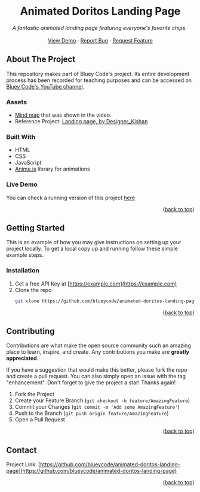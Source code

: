 <!-- Improved compatibility of back to top link: See: https://github.com/othneildrew/Best-README-Template/pull/73 -->
<a name="readme-top"></a>

<br />
<div align="center">
  <h1 align="center">Animated Doritos Landing Page</h1>

  <p align="center">
    <em>A fantastic animated landing page featuring everyone's favorite chips. </em>
    <br />
    <br />
    <a href="https://blueycode.github.io/animated-doritos-landing-page/">View Demo</a>
    ·
    <a href="https://github.com/blueycode/animated-doritos-landing-page/issues">Report Bug</a>
    ·
    <a href="https://github.com/blueycode/animated-doritos-landing-page/issues">Request Feature</a>
  </p>
</div>

<!-- ABOUT THE PROJECT -->
## About The Project


This repository makes part of Bluey Code's project. Its entire development process has been recorded for teaching purposes and can be accessed on <a href="https://www.youtube.com/@blueycode">Bluey Code's YouTube channel</a>.

### Assets

* <a href="https://whimsical.com/animated-doritos-landing-page-bluey-code-TjfnPCgUu2JXNzwyQFs1Ks">Mind map</a> that was shown in the video.
* Reference Project: <a href="https://www.figma.com/community/file/1178013122154794513">Landing page, by Designer_Kishan</a>

### Built With

* HTML
* CSS
* JavaScript
* <a href="https://animejs.com/">Anime.js</a> library for animations



<!-- LIVE DEMO -->
### Live Demo

You can check a running version of this project <a href="https://blueycode.github.io/animated-doritos-landing-page">here</a>

<p align="right">(<a href="#readme-top">back to top</a>)</p>

<!-- GETTING STARTED -->
## Getting Started

This is an example of how you may give instructions on setting up your project locally.
To get a local copy up and running follow these simple example steps.

### Installation

1. Get a free API Key at [https://example.com](https://example.com)
2. Clone the repo
   ```sh
   git clone https://github.com/blueycode/animated-doritos-landing-page.git
   ```

<p align="right">(<a href="#readme-top">back to top</a>)</p>



<!-- CONTRIBUTING -->
## Contributing

Contributions are what make the open source community such an amazing place to learn, inspire, and create. Any contributions you make are **greatly appreciated**.

If you have a suggestion that would make this better, please fork the repo and create a pull request. You can also simply open an issue with the tag "enhancement".
Don't forget to give the project a star! Thanks again!

1. Fork the Project
2. Create your Feature Branch (`git checkout -b feature/AmazingFeature`)
3. Commit your Changes (`git commit -m 'Add some AmazingFeature'`)
4. Push to the Branch (`git push origin feature/AmazingFeature`)
5. Open a Pull Request

<p align="right">(<a href="#readme-top">back to top</a>)</p>



<!-- CONTACT -->
## Contact

Project Link: [https://github.com/blueycode/animated-doritos-landing-page](https://github.com/blueycode/animated-doritos-landing-page)

<p align="right">(<a href="#readme-top">back to top</a>)</p>
